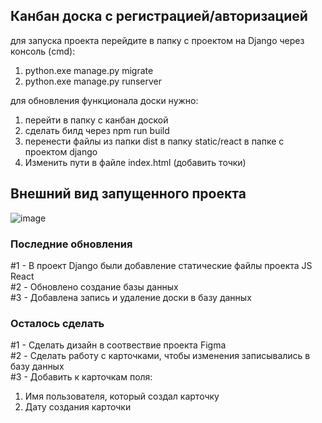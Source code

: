 ## Канбан доска с регистрацией/авторизацией ##

для запуска проекта перейдите в папку с проектом на Django через консоль (cmd):
1. python.exe manage.py migrate
2. python.exe manage.py runserver

для обновления функционала доски нужно:
1. перейти в папку с канбан доской
2. сделать билд через npm run build
3. перенести файлы из папки dist в папку static/react в папке с проектом django
4. Изменить пути в файле index.html (добавить точки)


## Внешний вид запущенного проекта ##

![image](https://github.com/sinedfq/kanbandesk/assets/99001435/86a88fb9-c547-40d2-a2b7-6aaf1468e0b3)


### Последние обновления ###

#1 - В проект Django были добавление статические файлы проекта JS React <br>
#2 - Обновлено создание базы данных <br>
#3 - Добавлена запись и удаление доски в базу данных <br>

### Осталось сделать ###
#1 - Сделать дизайн в соотвествие проекта Figma <br>
#2 - Сделать работу с карточками, чтобы изменения записывались в базу данных <br>
#3 - Добавить к карточкам поля:
  1. Имя пользователя, который создал карточку
  2. Дату создания карточки
